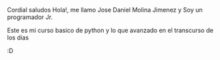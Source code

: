Cordial saludos
Hola!, me llamo Jose Daniel Molina Jimenez y Soy un programador Jr.

Este es mi curso basico de python y lo que avanzado en el transcurso de los dias

:D
